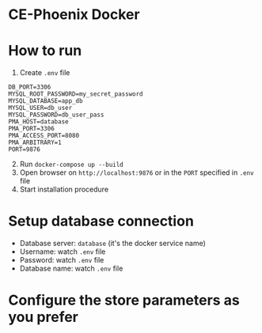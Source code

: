 # CE-Phoenix Docker

# How to run

1. Create `.env` file

```
DB_PORT=3306
MYSQL_ROOT_PASSWORD=my_secret_password
MYSQL_DATABASE=app_db
MYSQL_USER=db_user
MYSQL_PASSWORD=db_user_pass
PMA_HOST=database
PMA_PORT=3306
PMA_ACCESS_PORT=8080
PMA_ARBITRARY=1
PORT=9876
```

2. Run `docker-compose up --build`
3. Open browser on `http://localhost:9876` or in the `PORT` specified in `.env` file
4. Start installation procedure

# Setup database connection

- Database server: `database` (it's the docker service name)
- Username: watch `.env` file
- Password: watch `.env` file
- Database name: watch `.env` file

# Configure the store parameters as you prefer
